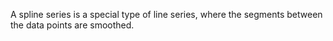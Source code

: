 A spline series is a special type of line series, where the segments between
the data points are smoothed.